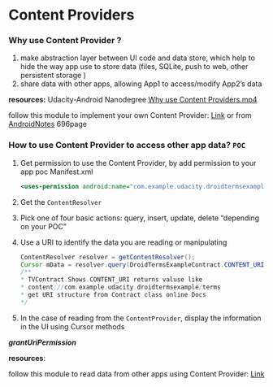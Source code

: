 # **Content Providers**

### Why use Content Provider ?

1. make abstraction layer between UI code and data store, which help to hide the way app use to store data (files, SQLite, push to web, other persistent storage )
2. share data with other apps, allowing App1 to access/modify App2’s data

**resources:** Udacity-Android Nanodegree [Why use Content Providers.mp4](file:///F:/Courses/04-Android/Udacity%20-%20Android%20Basics%20Nanodegree%20by%20Google%20v1.0.0/Part%2005-Module%2001-Lesson%2004_Introduction%20to%20Content%20Providers/02.%20Why%20use%20Content%20Providers-5pqocYW-wws.mp4)

follow this module to implement your own Content Provider: [Link](file:///F:/Courses/04-Android/Udacity%20-%20Android%20Basics%20Nanodegree%20by%20Google%20v1.0.0/Part%2005-Module%2001-Lesson%2004_Introduction%20to%20Content%20Providers/index.html) or from [AndroidNotes](file:///F:/Courses/books/AndroidNotesForProfessionals.pdf) 696page

### How to use Content Provider to access other app data? `POC`

1. Get permission to use the Content Provider, by add permission to your app poc Manifest.xml
    
    ```xml
    <uses-permission android:name="com.example.udacity.droidtermsexample.TERMS_READ" />
    ```
    
2. Get the `ContentResolver`
    
3. Pick one of four basic actions: query, insert, update, delete “depending on your POC”
    
4. Use a URI to identify the data you are reading or manipulating
    
    ```java
    ContentResolver resolver = getContentResolver();
    Cursor mData = resolver.query(DroidTermsExampleContract.CONTENT_URI, null, null, null, null);
    /**
    * TVContract.Shows.CONTENT_URI returns valuse like 
    * content://com.example.udacity.droidtermsexample/terms
    * get URI structure from Contract class online Docs
    */
    ```
    
5. In the case of reading from the `ContentProvider`, display the information in the UI using Cursor methods
    

_**grantUriPermission**_

**resources**:

follow this module to read data from other apps using Content Provider: [Link](file:///F:/Courses/04-Android/Udacity%20-%20Android%20Developer%20Nanodegree%20nd801%20v7.0.0/Part%2002-Module%2005-Lesson%2004_Content%20Providers/index.html)